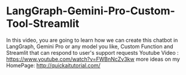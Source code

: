 # LangGraph-Gemini-Pro-Custom-Tool-Streamlit
In this video, you are going to learn how we can create this chatbot in LangGraph, Gemini Pro or any model you like, Custom Function and Streamlit that can respond to user's support requests
Youtube Video : https://www.youtube.com/watch?v=FWBnNcZv3kw
more ideas on my HomePage: http://quickaitutorial.com/
